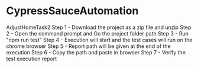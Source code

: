 # CypressSauceAutomation
AdjustHomeTask2
Step 1 - Download the project as a zip file and unzip
Step 2 - Open the command prompt and Go the project folder path
Step 3 - Run "npm run test"
Step 4 - Execution will start and the test cases will run on the chrome browser
Step 5 - Report path will be given at the end of the execution
Step 6 - Copy the path and paste in browser
Step 7 - Verify the test execution report
